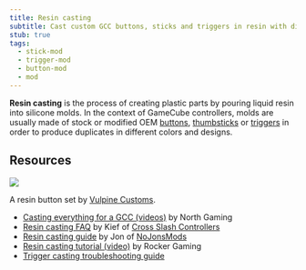 ```yaml
---
title: Resin casting
subtitle: Cast custom GCC buttons, sticks and triggers in resin with different colors and designs.
stub: true
tags:
  - stick-mod
  - trigger-mod
  - button-mod
  - mod
---
```


**Resin casting** is the process of creating plastic parts by pouring liquid resin into silicone molds. In the context of GameCube controllers, molds are usually made of stock or modified OEM [buttons](/buttons), [thumbsticks](/analog-sticks/thumbsticks) or [triggers](/triggers) in order to produce duplicates in different colors and designs.

## Resources

<aside class="no-offset">
  <a href="/static/compendium/resin-buttons.jpg">
    <img src="/static/compendium/resin-buttons-thumb.jpg">
  </a>
  <p>A resin button set by <a href="https://dol-003.info/modders/vulpine-customs">Vulpine Customs</a>.</p>
</aside>

- [Casting everything for a GCC (videos)](https://www.youtube.com/watch?v=sP5XIeR-juM&list=PLhL6Yw7pEMaYdxP2ePy88Rb-naKIYYHt_) by North Gaming
- [Resin casting FAQ](https://docs.google.com/document/d/148GESgS-7PuJEGx0KwDfS6Hh_RMOarzT4Hj7T3aHOvo) by Kief of [Cross Slash Controllers](https://dol-003.info/modders/cross-slash-controllers)
- [Resin casting guide](https://docs.google.com/document/d/1PfgXUq5DZd1vV_GzmevhJSrz9a5dEUwqkQjFqDyHMNU) by Jon of [NoJonsMods](https://dol-003.info/modders/nojonsmods)
- [Resin casting tutorial (video)](https://www.youtube.com/watch?v=qmhYr5-BLY8) by Rocker Gaming
- [Trigger casting troubleshooting guide](https://docs.google.com/document/d/1WIcizZehrMpD9CjzjgW9a0_JaF3CqS44bb-hMo6_QeM)
